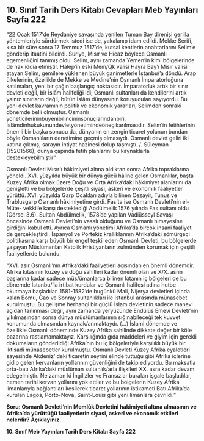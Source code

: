 ## 10. Sınıf Tarih Ders Kitabı Cevapları Meb Yayınları Sayfa 222

“22 Ocak 1517’de Reydaniye savaşında yenilen Tuman Bay direnişi gerilla yöntemleriyle sürdürmek istedi ise de, yakalanıp idam edildi. Mekke Şerifi, kısa bir süre sonra 17 Temmuz 1517’de, kutsal kentlerin anahtarlarını Selim’e gönderip itaatini bildirdi. Suriye, Mısır ve Hicaz böylece Osmanlı egemenliğini tanımış oldu. Selim, aynı zamanda Yemen’in kimi bölgelerinde de hak iddia etmiştir. Halep’in eski Mem/Qk valisi Hayra Bay’ı Mısır valisi atayan Selim, gemilere yüklenen büyük ganimetlerle İstanbu/’a döndü. Arap ülkelerinin, özellikle de Mekke ve Medine’nin Osmanlı İmparatorluğuna katılmaları, yeni bir çağın başlangıç noktasıdır. İmparatorluk artık bir sınır devleti değil, bir İslâm halifeliği idi; Osmanlı sultanları da kendilerini artık yalnız sınırların değil, bütün İslâm dünyasının koruyucuları sayıyordu. Bu yeni devlet kavramının politik ve ekonomik yararları, Selimden sonraki dönemde belli olmuştur. Osmanlı yöneticilerininbuyenibilincininsonuçlarındanbiri, İslâmdinhukukunundevletyönetimindeöneçıkarılmasıdır. Selim’in fetihlerinin önemli bir başka sonucu da, dünyanın en zengin ticaret yolunun bundan böyle Osmanlıların denetimine geçmiş olmasıydı. Osmanlı devlet geliri iki katına çıkmış, sarayın ihtiyat hazinesi dolup taşmıştı. /. Süleyman (15201566), dünya çapında fetih planlarını bu kaynaklarla destekleyebilmiştir”

Osmanlı Devleti Mısır’ı hâkimiyeti altına aldıktan sonra Afrika topraklarına yöneldi. XVI. yüzyılda büyük bir dünya gücü hâline gelen Osmanlılar, başta Kuzey Afrika olmak üzere Doğu ve Orta Afrika’daki hâkimiyet alanlarını da genişletti ve bu bölgelerde çeşitli siyasi, askerî ve ekonomik faaliyetler yürüttü. XVI. yüzyılda Garp Ocakları adıyla bilinen Cezayir, Tunus ve Trablusgarp Osmanlı hâkimiyetine girdi. Fas’ta ise Osmanlı Devleti’nin el-Müte- vekkil’e karşı desteklediği Abdülmelik 1576 yılında Fas sultanı oldu (Görsel 3.6). Sultan Abdülmelik, 1578’de yapılan Vadiüsseyl Savaşı öncesinde Osmanlı Devleti’nin vasalı olduğunu ve Osmanlı himayesine girdiğini kabul etti. Ayrıca Osmanlı yönetimi Afrika’da birçok insani faaliyet de gerçekleştirdi. İspanyol ve Portekiz krallıklarının Afrika’daki sömürgeci politikasına karşı büyük bir engel teşkil eden Osmanlı Devleti, bu bölgelerde yaşayan Müslümanları Katolik Hristiyanların zulmünden korumak için çeşitli faaliyetlerde bulundu.

“XVI. asır Osmanlı’nın Afrika’daki faaliyetleri açısından en önemli dönemdir. Afrika kıtasının kuzey ve doğu sahilleri kadar önemli olan ve X/X. asrın başlarına kadar sadece müs/ümanlarca bilinen kıtanın iç bölgeleri de bu dönemde İstanbu/’la irtibat kurdular ve Osmanlı halifesi adına hutbe okutmaya başladılar. 1581-1582’de bugünkü Mali, Nijerya devletleri içinda kalan Bomu, Gao ve Sonray sultanlıkları ile İstanbul arasında münasebet kurulmuştu. Bu gelişme herhangi bir güçlü İslam devletinin sadece manevi açıdan tanınması değil, aynı zamanda yeryüzünde Endülüs Emevi Devleti’nin yıkılmasından sonra dünya müs/ümanlarının sığınabileceği tek kuvvet konumunda olmasından kaynak/anmaktaydı. (…) İslami dönemde ve özellikle Osmanlı döneminde Kuzey Afrika sahilinde dikkate değer bir köle pazarına rastlamamaktayız. Karşılığında gıda maddeleri ve giyim için gerekli dokumaların gönderildiği Afrika’nın bu iç bölgeleriyle karşılıklı büyük bir iktisadi münasebetler kurulmuştu. Osmanlı Devleti Kuzey Afrika eyaletleri sayesinde Akdeniz’ deki ticaretin seyrini elinde tuttuğu gibi Afrika içlerine gidip gelen kervanların yollarının güvenliğini de takip ediyordu. Bu maksatla orta-batı Afrika’daki müslüman sultanlık/arla ilişkileri XX. asra kadar devam edegelmiştir. Ne zaman ki İngilizler ve Fransıziar buraları işgale başladılar, hemen tarihi kervan yollarını yok ettiler ve bu bölgelerin Kuzey Afrika limanlarıyla bağlantıları kesilerek ticaret yollarının istikameti Batı Afrika’da kurulan Lagos, Porto-Nova, Saint-Louis gibi yeni limanlara çevrildi.”

**Soru: Osmanlı Devleti’nin Memlûk Devletini hakimiyeti altına almasının ve Afrika’da yürüttüğü faaliyetlerin siyasi, askerî ve ekonomik etkileri nelerdir? Açıklayınız.**

**10. Sınıf Meb Yayınları Tarih Ders Kitabı Sayfa 222**